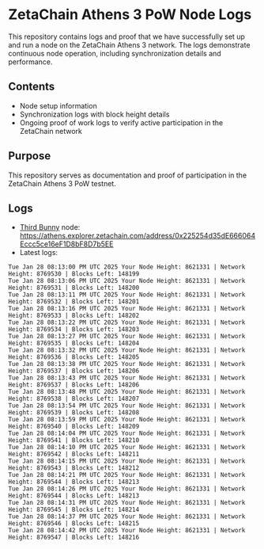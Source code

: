 # ZetaChain Athens 3 PoW Node Logs
This repository contains logs and proof that we have successfully set up and run a node on the ZetaChain Athens 3 network. The logs demonstrate continuous node operation, including synchronization details and performance.

## Contents
- Node setup information
- Synchronization logs with block height details
- Ongoing proof of work logs to verify active participation in the ZetaChain network

## Purpose
This repository serves as documentation and proof of participation in the ZetaChain Athens 3 PoW testnet.

## Logs

- [Third Bunny](https://thirdbunny.xyz/) node: https://athens.explorer.zetachain.com/address/0x225254d35dE666064Eccc5ce16eF1D8bF8D7b5EE
- Latest logs:
```
Tue Jan 28 08:13:00 PM UTC 2025 Your Node Height: 8621331 | Network Height: 8769530 | Blocks Left: 148199
Tue Jan 28 08:13:06 PM UTC 2025 Your Node Height: 8621331 | Network Height: 8769531 | Blocks Left: 148200
Tue Jan 28 08:13:11 PM UTC 2025 Your Node Height: 8621331 | Network Height: 8769532 | Blocks Left: 148201
Tue Jan 28 08:13:16 PM UTC 2025 Your Node Height: 8621331 | Network Height: 8769533 | Blocks Left: 148202
Tue Jan 28 08:13:22 PM UTC 2025 Your Node Height: 8621331 | Network Height: 8769534 | Blocks Left: 148203
Tue Jan 28 08:13:27 PM UTC 2025 Your Node Height: 8621331 | Network Height: 8769535 | Blocks Left: 148204
Tue Jan 28 08:13:32 PM UTC 2025 Your Node Height: 8621331 | Network Height: 8769536 | Blocks Left: 148205
Tue Jan 28 08:13:38 PM UTC 2025 Your Node Height: 8621331 | Network Height: 8769537 | Blocks Left: 148206
Tue Jan 28 08:13:43 PM UTC 2025 Your Node Height: 8621331 | Network Height: 8769537 | Blocks Left: 148206
Tue Jan 28 08:13:48 PM UTC 2025 Your Node Height: 8621331 | Network Height: 8769538 | Blocks Left: 148207
Tue Jan 28 08:13:54 PM UTC 2025 Your Node Height: 8621331 | Network Height: 8769539 | Blocks Left: 148208
Tue Jan 28 08:13:59 PM UTC 2025 Your Node Height: 8621331 | Network Height: 8769540 | Blocks Left: 148209
Tue Jan 28 08:14:04 PM UTC 2025 Your Node Height: 8621331 | Network Height: 8769541 | Blocks Left: 148210
Tue Jan 28 08:14:10 PM UTC 2025 Your Node Height: 8621331 | Network Height: 8769542 | Blocks Left: 148211
Tue Jan 28 08:14:15 PM UTC 2025 Your Node Height: 8621331 | Network Height: 8769543 | Blocks Left: 148212
Tue Jan 28 08:14:21 PM UTC 2025 Your Node Height: 8621331 | Network Height: 8769544 | Blocks Left: 148213
Tue Jan 28 08:14:26 PM UTC 2025 Your Node Height: 8621331 | Network Height: 8769544 | Blocks Left: 148213
Tue Jan 28 08:14:31 PM UTC 2025 Your Node Height: 8621331 | Network Height: 8769545 | Blocks Left: 148214
Tue Jan 28 08:14:37 PM UTC 2025 Your Node Height: 8621331 | Network Height: 8769546 | Blocks Left: 148215
Tue Jan 28 08:14:42 PM UTC 2025 Your Node Height: 8621331 | Network Height: 8769547 | Blocks Left: 148216
```
